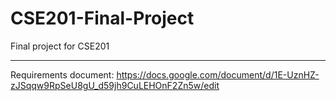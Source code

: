 # CSE201-Final-Project
Final project for CSE201

------------------------

Requirements document: https://docs.google.com/document/d/1E-UznHZ-zJSqqw9RpSeU8gU_d59jh9CuLEHOnF2Zn5w/edit
